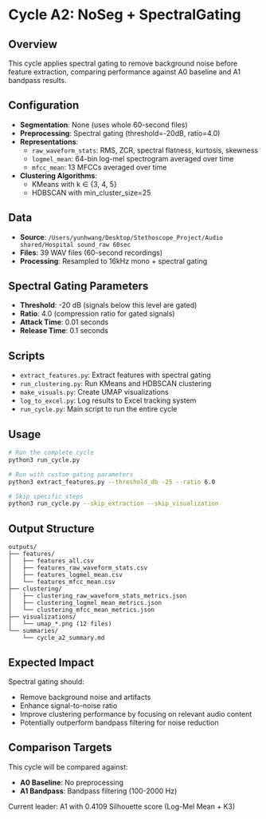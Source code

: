 # Cycle A2: NoSeg + SpectralGating

## Overview
This cycle applies spectral gating to remove background noise before feature extraction, comparing performance against A0 baseline and A1 bandpass results.

## Configuration
- **Segmentation**: None (uses whole 60-second files)
- **Preprocessing**: Spectral gating (threshold=-20dB, ratio=4.0)
- **Representations**: 
  - `raw_waveform_stats`: RMS, ZCR, spectral flatness, kurtosis, skewness
  - `logmel_mean`: 64-bin log-mel spectrogram averaged over time
  - `mfcc_mean`: 13 MFCCs averaged over time
- **Clustering Algorithms**:
  - KMeans with k ∈ {3, 4, 5}
  - HDBSCAN with min_cluster_size=25

## Data
- **Source**: `/Users/yunhwang/Desktop/Stethoscope_Project/Audio shared/Hospital sound_raw 60sec`
- **Files**: 39 WAV files (60-second recordings)
- **Processing**: Resampled to 16kHz mono + spectral gating

## Spectral Gating Parameters
- **Threshold**: -20 dB (signals below this level are gated)
- **Ratio**: 4.0 (compression ratio for gated signals)
- **Attack Time**: 0.01 seconds
- **Release Time**: 0.1 seconds

## Scripts
- `extract_features.py`: Extract features with spectral gating
- `run_clustering.py`: Run KMeans and HDBSCAN clustering
- `make_visuals.py`: Create UMAP visualizations
- `log_to_excel.py`: Log results to Excel tracking system
- `run_cycle.py`: Main script to run the entire cycle

## Usage
```bash
# Run the complete cycle
python3 run_cycle.py

# Run with custom gating parameters
python3 extract_features.py --threshold_db -25 --ratio 6.0

# Skip specific steps
python3 run_cycle.py --skip_extraction --skip_visualization
```

## Output Structure
```
outputs/
├── features/
│   ├── features_all.csv
│   ├── features_raw_waveform_stats.csv
│   ├── features_logmel_mean.csv
│   └── features_mfcc_mean.csv
├── clustering/
│   ├── clustering_raw_waveform_stats_metrics.json
│   ├── clustering_logmel_mean_metrics.json
│   └── clustering_mfcc_mean_metrics.json
├── visualizations/
│   └── umap_*.png (12 files)
└── summaries/
    └── cycle_a2_summary.md
```

## Expected Impact
Spectral gating should:
- Remove background noise and artifacts
- Enhance signal-to-noise ratio
- Improve clustering performance by focusing on relevant audio content
- Potentially outperform bandpass filtering for noise reduction

## Comparison Targets
This cycle will be compared against:
- **A0 Baseline**: No preprocessing
- **A1 Bandpass**: Bandpass filtering (100-2000 Hz)

Current leader: A1 with 0.4109 Silhouette score (Log-Mel Mean + K3)
